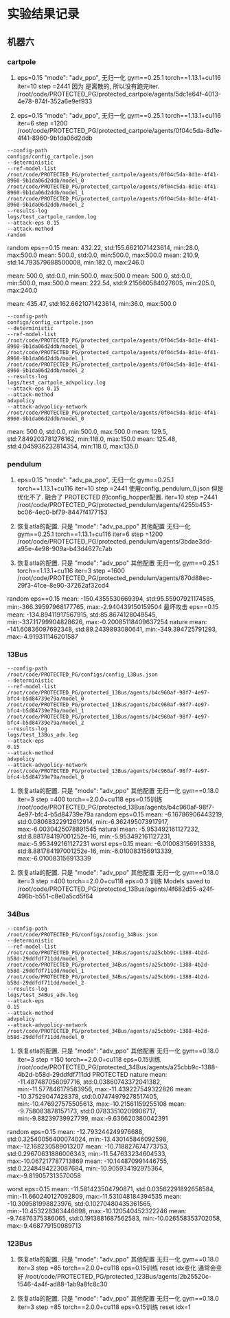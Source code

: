 # 实验结果记录

## 机器六

### cartpole
1. eps=0.15  "mode": "adv_ppo", 无归一化 gym==0.25.1 torch==1.13.1+cu116 iter=10 step =2441 因为 是离散的, 所以没有跑完iter.
/root/code/PROTECTED_PG/protected_cartpole/agents/5dc1e64f-4013-4e78-874f-352a6e9ef933

2. eps=0.15  "mode": "adv_ppo", 无归一化 gym==0.25.1 torch==1.13.1+cu116 iter=6 step =1200 
/root/code/PROTECTED_PG/protected_cartpole/agents/0f04c5da-8d1e-4f41-8960-9b1da06d2ddb
```shell
--config-path
configs/config_cartpole.json
--deterministic
--ref-model-list
/root/code/PROTECTED_PG/protected_cartpole/agents/0f04c5da-8d1e-4f41-8960-9b1da06d2ddb/model_0
/root/code/PROTECTED_PG/protected_cartpole/agents/0f04c5da-8d1e-4f41-8960-9b1da06d2ddb/model_1
/root/code/PROTECTED_PG/protected_cartpole/agents/0f04c5da-8d1e-4f41-8960-9b1da06d2ddb/model_2
--results-log
logs/test_cartpole_random.log
--attack-eps 0.15
--attack-method
random

```
random  eps==0.15
mean: 432.22, std:155.6621071423614, min:28.0, max:500.0
mean: 500.0, std:0.0, min:500.0, max:500.0
mean: 210.9, std:14.793579688500008, min:182.0, max:246.0

mean: 500.0, std:0.0, min:500.0, max:500.0
mean: 500.0, std:0.0, min:500.0, max:500.0
mean: 222.54, std:9.215660584027605, min:205.0, max:240.0

mean: 435.47, std:162.6621071423614, min:36.0, max:500.0
```shell
--config-path
configs/config_cartpole.json
--deterministic
--ref-model-list
/root/code/PROTECTED_PG/protected_cartpole/agents/0f04c5da-8d1e-4f41-8960-9b1da06d2ddb/model_0
/root/code/PROTECTED_PG/protected_cartpole/agents/0f04c5da-8d1e-4f41-8960-9b1da06d2ddb/model_1
/root/code/PROTECTED_PG/protected_cartpole/agents/0f04c5da-8d1e-4f41-8960-9b1da06d2ddb/model_2
--results-log
logs/test_cartpole_advpolicy.log
--attack-eps 0.15
--attack-method
advpolicy
--attack-advpolicy-network 
/root/code/PROTECTED_PG/protected_cartpole/agents/0f04c5da-8d1e-4f41-8960-9b1da06d2ddb/model_0
```
mean: 500.0, std:0.0, min:500.0, max:500.0
mean: 129.5, std:7.849203781276162, min:118.0, max:150.0
mean: 125.48, std:4.045936232814354, min:118.0, max:135.0


### pendulum
1. eps=0.15 "mode": "adv_pa_ppo", 无归一化 gym==0.25.1 torch==1.13.1+cu116 iter=10 step =2441 使用config_pendulum_0.json 但是优化不了.
融合了 PROTECTED 的config_hopper配置.  iter=10 step =2441 
/root/code/PROTECTED_PG/protected_pendulum/agents/4255b453-bc06-4ec0-bf79-8447f4177153


2. 恢复atla的配置. 只是 "mode": "adv_pa_ppo" 其他配置 无归一化 gym==0.25.1 torch==1.13.1+cu116 iter=6 step =1200 
/root/code/PROTECTED_PG/protected_pendulum/agents/3bdae3dd-a95e-4e98-909a-b43d4627c7ab

3. 恢复atla的配置. 只是 "mode": "adv_ppo" 其他配置 无归一化 gym==0.25.1 torch==1.13.1+cu116 iter=3 step =1600 
/root/code/PROTECTED_PG/protected_pendulum/agents/870d88ec-29f3-41ce-8e90-37262af32cd4

random eps==0.15
mean: -150.4355530669394, std:95.55907921174585, min:-366.39597968177765, max:-2.940439150159504
最坏攻击 eps==0.15
mean: -134.89411917567915, std:85.8674128049545, min:-337.11799904828626, max:-0.20085118409637254
nature
mean: -141.60836097692348, std:89.2439893080641, min:-349.394725791293, max:-4.919311146201587





### 13Bus
```shell
--config-path
/root/code/PROTECTED_PG/configs/config_13Bus.json
--deterministic
--ref-model-list
/root/code/PROTECTED_PG/protected_13Bus/agents/b4c960af-98f7-4e97-bfc4-b5d84739e79a/model_0
/root/code/PROTECTED_PG/protected_13Bus/agents/b4c960af-98f7-4e97-bfc4-b5d84739e79a/model_1
/root/code/PROTECTED_PG/protected_13Bus/agents/b4c960af-98f7-4e97-bfc4-b5d84739e79a/model_2
--results-log
logs/test_13Bus_adv.log
--attack-eps
0.15
--attack-method
advpolicy
--attack-advpolicy-network
/root/code/PROTECTED_PG/protected_13Bus/agents/b4c960af-98f7-4e97-bfc4-b5d84739e79a/model_0
```

1. 恢复atla的配置. 只是 "mode": "adv_ppo" 其他配置 无归一化 gym==0.18.0  iter=3 step =400 torch==2.0.0+cu118 eps=0.15训练
/root/code/PROTECTED_PG/protected_13Bus/agents/b4c960af-98f7-4e97-bfc4-b5d84739e79a
random eps=0.15
mean: -6.16786906443219, std:0.08068322912612914, min:-6.362495073917917, max:-6.0030425078891545
natural
mean: -5.953492161127232, std:8.881784197001252e-16, min:-5.953492161127231, max:-5.953492161127231
worst eps=0.15
mean: -6.010083156913338, std:8.881784197001252e-16, min:-6.010083156913339, max:-6.010083156913339

2. 恢复atla的配置. 只是 "mode": "adv_ppo" 其他配置 无归一化 gym==0.18.0  iter=3 step =400 torch==2.0.0+cu118 eps=0.3 训练
Models saved to /root/code/PROTECTED_PG/protected_13Bus/agents/4f682d55-a24f-496b-b551-c8e0a5cd5f64


### 34Bus
```shell
--config-path
/root/code/PROTECTED_PG/configs/config_34Bus.json
--deterministic
--ref-model-list
/root/code/PROTECTED_PG/protected_34Bus/agents/a25cbb9c-1388-4b2d-b58d-29ddfdf711dd/model_0
/root/code/PROTECTED_PG/protected_34Bus/agents/a25cbb9c-1388-4b2d-b58d-29ddfdf711dd/model_1
/root/code/PROTECTED_PG/protected_34Bus/agents/a25cbb9c-1388-4b2d-b58d-29ddfdf711dd/model_2
--results-log
logs/test_34Bus_adv.log
--attack-eps
0.15
--attack-method
advpolicy
--attack-advpolicy-network
/root/code/PROTECTED_PG/protected_34Bus/agents/a25cbb9c-1388-4b2d-b58d-29ddfdf711dd/model_0
```

1. 恢复atla的配置. 只是 "mode": "adv_ppo" 其他配置 无归一化 gym==0.18.0  iter=3 step =150 torch==2.0.0+cu118 eps=0.15训练
/root/code/PROTECTED_PG/protected_34Bus/agents/a25cbb9c-1388-4b2d-b58d-29ddfdf711dd
PROTECTED
nature
mean: -11.487487056097716, std:0.03860743372041382, min:-11.577846179583956, max:-11.439227549322826 
mean: -10.37529047428378, std:0.07474979278517405, min:-10.476927575505613, max:-10.21561159255108
mean: -9.758083878157173, std:0.07833510209906717, min:-9.88239739927799, max:-9.636620380042391

random eps=0.15
mean: -12.793244249976688, std:0.32540056400074024, min:-13.430145846092598, max:-12.168230589013207
mean: -10.718827674773753, std:0.29670631886006343, min:-11.547633234604533, max:-10.067217787713869
mean: -10.144870991446755, std:0.2248494223087684, min:-10.905934192975364, max:-9.819057313570058

worst eps=0.15
mean: -11.581423504790871, std:0.03562291892658584, min:-11.660240127092809, max:-11.531048184394535
mean: -10.309581998823976, std:0.10270480435361565, min:-10.453228363446698, max:-10.120540452322246
mean: -9.74876375386065, std:0.1913881687562583, min:-10.026558353702058, max:-9.468779150989713

### 123Bus
1. 恢复atla的配置. 只是 "mode": "adv_ppo" 其他配置 无归一化 gym==0.18.0  iter=3 step =85 torch==2.0.0+cu118 eps=0.15训练 
reset idx变化 通常会变好
/root/code/PROTECTED_PG/protected_123Bus/agents/2b25520c-1546-4a4f-ad88-1ab9a8fc8c30



2. 恢复atla的配置. 只是 "mode": "adv_ppo" 其他配置 无归一化 gym==0.18.0  iter=3 step =85 torch==2.0.0+cu118 eps=0.15训练 
reset idx=1


